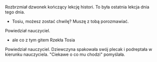 Rozbrzmiał dzwonek kończący lekcję histori. To była ostatnia lekcja dnia tego dnia.
- Tosiu, możesz zostać chwilę? Muszę z tobą porozmawiać.

Powiedział nauczyciel.

- ale co z tym gitem
Rzekła Tosia

Powiedział nauczyciel. Dziewczyna spakowała swój plecak i podreptała w kierunku nauczyciela. "Ciekawe o co mu chodzi" pomyślała.

